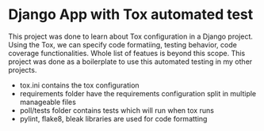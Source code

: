 # Django App with Tox automated test
This project was done to learn about Tox configuration in a Django project. Using the Tox, we can specify code formatiing, testing behavior, code coverage functionalities. Whole 
list of featues is beyond this scope. This project was done as a boilerplate to use this automated testing in my other projects.

- tox.ini contains the tox configuration
- requirements folder have the requirements configuration split in multiple manageable files
- poll/tests folder contains tests which will run when tox runs
- pylint, flake8, bleak libraries are used for code formatting
